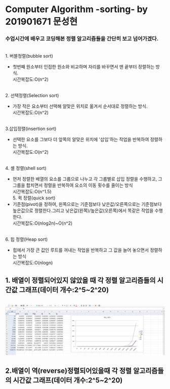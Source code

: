 # Computer Algorithm -sorting- by 201901671 문성현
### 수업시간에 배우고 코딩해본 정렬 알고리즘들을 간단히 보고 넘어가겠다.
<br> 1. 버블정렬(bubble sort)
-   첫번째 원소부터 인접한 원소와 비교하며 자리를 바꾸면서 맨 끝부터 정렬하는 방식.
<br>시간복잡도:O(n^2)

<br>2. 선택정렬(Selection sort)
-   가장 작은 요소부터 선택해 알맞은 위치로 옮겨서 순서대로 정렬하는 방식.
<br>시간복잡도:O(n^2)

<br> 3.삽입정렬(insertion sort)
-   선택한 요소를 그보다 더 앞쪽의 알맞은 위치에 '삽입'하는 작업을 반복하여 정렬하는 방식.
<br>시간복잡도:O(n^2)

<br> 4. 셸 정렬(shell sort)
-   먼저 정렬한 배열의 요소를 그룹으로 나누고 각 그룹별로 삽입 정렬을 수행하고, 그 그룹을 합치면서 정렬을 반복하여 요소의 이동 횟수를 줄이는 방식
<br>시간복잡도:O(n^1.5)
<br>5. 퀵 정렬(quick sort)
- 기준점(pivot)을 정하여, 왼쪽으로는 기준점보다 낮은값/오른쪽으로는 기준점보다 높은값으로 정렬한다.그리고 낮은값(왼쪽)/높은값(오른쪽)에서 똑같은 작업을 수행한다.
<br>시간복잡도:O(nlog2n)~O(n^2)

<br>6. 힙 정렬(Heap sort)
-   힙에서 가장 큰 값인 루트를 꺼내는 작업을 반복하고 그 값을 늘어 놓으면서 정렬하는 방식
<br>시간복잡도:O(nlogn)

## 1. 배열이 정렬되어있지 않았을 때 각 정렬 알고리즘들의 시간값 그래프(데이터 개수:2^5~2^20)

<br>![logo](https://github.com/sunghyun0610/cpu-sorting/blob/main/random%EC%A0%95%EB%A0%AC.png)

## 2.배열이 역(reverse)정렬되어있을때 각 정렬 알고리즘들의 시간값 그래프(데이터 개수:2^5~2^20)